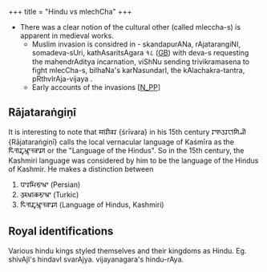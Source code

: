 +++
title = "Hindu vs mlechCha"
+++

- There was a clear notion of the cultural other (called mleccha-s) is apparent in medieval works.
  - Muslim invasion is considred in - skandapurANa, rAjatarangiNI, somadeva-sUri, kathAsaritsAgara १८ ([GB](https://sa.wikisource.org/s/93w)) with deva-s requesting the mahendrAditya incarnation, viShNu sending trivikramasena to fight mlecCha-s, bilhaNa's karNasundarI, the kAlachakra-tantra, pRthvIrAja-vijaya .
  - Early accounts of the invasions \[[N_PP](https://books.google.ca/books?id=BratRq-06SsC&lpg=PP1&dq=Nationalism%3A%20Its%20Theory%20and%20Principles%20in%20India&pg=PA119#v=onepage&q=suri&f=false)\]

## Rājataraṅgiṇī
It is interesting to note that 𑆯𑇀𑆫𑆵𑆮𑆫 {śrīvara} in his 15th century 𑆫𑆳𑆘𑆠𑆫𑆕𑇀𑆓𑆴𑆟𑆵 {Rājataraṅgiṇī} calls the local vernacular language of Kaśmīra as the 𑆲𑆴𑆤𑇀𑆢𑆶𑆱𑇀𑆡𑆳𑆤𑆮𑆳𑆖𑇀 or the "Language of the Hindus". So in the 15th century, the Kashmiri language was considered by him to be the language of the Hindus of Kashmir. He makes a distinction between

1. 𑆥𑆳𑆫𑆱𑆴𑆨𑆳𑆰𑆳 (Persian)
2. 𑆠𑆶𑆫𑆶𑆰𑇀𑆑𑆨𑆳𑆰𑆳 (Turkic)
3. 𑆲𑆴𑆤𑇀𑆢𑆶𑆱𑇀𑆡𑆳𑆤𑆮𑆳𑆖𑇀 (Language of Hindus, Kashmiri)

## Royal identifications
Various hindu kings styled themselves and their kingdoms as Hindu. Eg. shivAjI's hindavI svarAjya. vijayanagara's hindu-rAya.